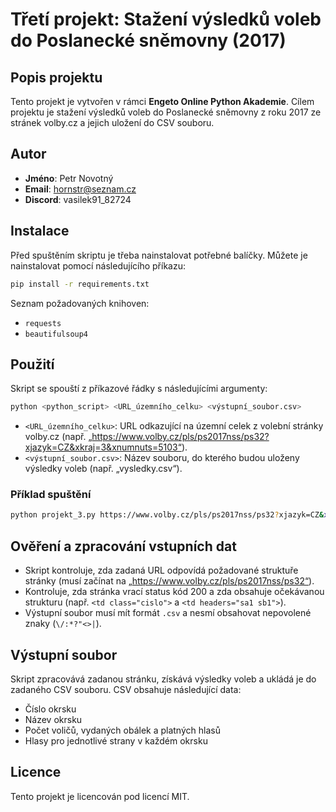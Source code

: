 
# Třetí projekt: Stažení výsledků voleb do Poslanecké sněmovny (2017)

## Popis projektu
Tento projekt je vytvořen v rámci **Engeto Online Python Akademie**. Cílem projektu je stažení výsledků voleb do Poslanecké sněmovny z roku 2017 ze stránek volby.cz a jejich uložení do CSV souboru.

## Autor
- **Jméno**: Petr Novotný
- **Email**: hornstr@seznam.cz
- **Discord**: vasilek91_82724

## Instalace
Před spuštěním skriptu je třeba nainstalovat potřebné balíčky. Můžete je nainstalovat pomocí následujícího příkazu:

```bash
pip install -r requirements.txt
```

Seznam požadovaných knihoven:
- `requests`
- `beautifulsoup4`

## Použití
Skript se spouští z příkazové řádky s následujícími argumenty:
```bash
python <python_script> <URL_územního_celku> <výstupní_soubor.csv>
```

- `<URL_územního_celku>`: URL odkazující na územní celek z volební stránky volby.cz (např. „https://www.volby.cz/pls/ps2017nss/ps32?xjazyk=CZ&xkraj=3&xnumnuts=5103“).
- `<výstupní_soubor.csv>`: Název souboru, do kterého budou uloženy výsledky voleb (např. „vysledky.csv“).

### Příklad spuštění
```bash
python projekt_3.py https://www.volby.cz/pls/ps2017nss/ps32?xjazyk=CZ&xkraj=3&xnumnuts=5103 vysledky.csv
```

## Ověření a zpracování vstupních dat
- Skript kontroluje, zda zadaná URL odpovídá požadované struktuře stránky (musí začínat na „https://www.volby.cz/pls/ps2017nss/ps32“).
- Kontroluje, zda stránka vrací status kód 200 a zda obsahuje očekávanou strukturu (např. `<td class="cislo">` a `<td headers="sa1 sb1">`).
- Výstupní soubor musí mít formát `.csv` a nesmí obsahovat nepovolené znaky (`\/:*?"<>|`).

## Výstupní soubor
Skript zpracovává zadanou stránku, získává výsledky voleb a ukládá je do zadaného CSV souboru. CSV obsahuje následující data:
- Číslo okrsku
- Název okrsku
- Počet voličů, vydaných obálek a platných hlasů
- Hlasy pro jednotlivé strany v každém okrsku

## Licence
Tento projekt je licencován pod licencí MIT.

